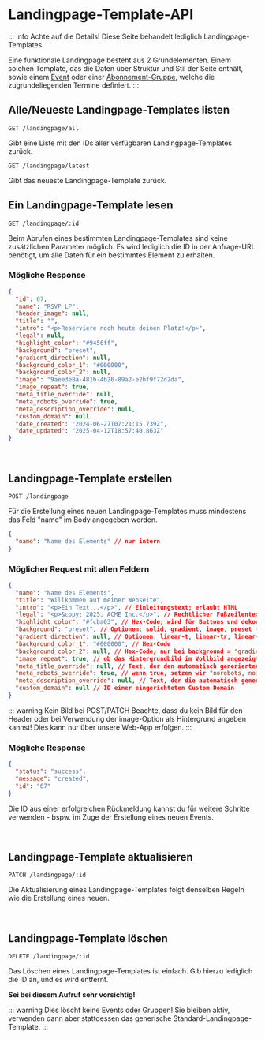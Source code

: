 # Landingpage-Template-API

::: info Achte auf die Details!
Diese Seite behandelt lediglich Landingpage-Templates.

Eine funktionale Landingpage besteht aus 2 Grundelementen. Einem solchen Template, das die Daten über Struktur und Stil der Seite enthält, sowie einem [Event](/de/api/events) oder einer [Abonnement-Gruppe](/de/api/groups), welche die zugrundeliegenden Termine definiert.
:::

## Alle/Neueste Landingpage-Templates listen

```
GET /landingpage/all
```

Gibt eine Liste mit den IDs aller verfügbaren Landingpage-Templates zurück.

```
GET /landingpage/latest
```

Gibt das neueste Landingpage-Template zurück.

## Ein Landingpage-Template lesen

```
GET /landingpage/:id
```

Beim Abrufen eines bestimmten Landingpage-Templates sind keine zusätzlichen Parameter möglich. Es wird lediglich die ID in der Anfrage-URL benötigt, um alle Daten für ein bestimmtes Element zu erhalten.

### Mögliche Response

```json
{
  "id": 67,
  "name": "RSVP LP",
  "header_image": null,
  "title": "",
  "intro": "<p>Reserviere noch heute deinen Platz!</p>",
  "legal": null,
  "highlight_color": "#9456ff",
  "background": "preset",
  "gradient_direction": null,
  "background_color_1": "#000000",
  "background_color_2": null,
  "image": "9aee3e8a-481b-4b26-89a2-e2bf9f72d2da",
  "image_repeat": true,
  "meta_title_override": null,
  "meta_robots_override": true,
  "meta_description_override": null,
  "custom_domain": null,
  "date_created": "2024-06-27T07:21:15.739Z",
  "date_updated": "2025-04-12T18:57:40.863Z"
}
```

<br />

## Landingpage-Template erstellen

```
POST /landingpage
```

Für die Erstellung eines neuen Landingpage-Templates muss mindestens das Feld "name" im Body angegeben werden.

```json
{
  "name": "Name des Elements" // nur intern
}
```

### Möglicher Request mit allen Feldern

```json
{
  "name": "Name des Elements",
  "title": "Willkommen auf meiner Webseite",
  "intro": "<p>Ein Text...</p>", // Einleitungstext; erlaubt HTML
  "legal": "<p>&copy; 2025, ACME Inc.</p>", // Rechtlicher Fußzeilentext; erlaubt HTML
  "highlight_color": "#fcba03", // Hex-Code; wird für Buttons und dekorative Elemente verwendet
  "background": "preset", // Optionen: solid, gradient, image, preset (wie image, aber mit einer Datei aus unserer Bibliothek)
  "gradient_direction": null, // Optionen: linear-t, linear-tr, linear-r, linear-br, radial; nur bei background = "gradient"
  "background_color_1": "#000000", // Hex-Code
  "background_color_2": null, // Hex-Code; nur bei background = "gradient"
  "image_repeat": true, // ob das Hintergrundbild im Vollbild angezeigt oder wiederholt werden soll
  "meta_title_override": null, // Text, der den automatisch generierten Meta-Titel überschreibt
  "meta_robots_override": true, // wenn true, setzen wir "norobots, noindex"
  "meta_description_override": null, // Text, der die automatisch generierte Meta-Beschreibung überschreibt
  "custom_domain": null // ID einer eingerichteten Custom Domain
}
```

::: warning Kein Bild bei POST/PATCH
Beachte, dass du kein Bild für den Header oder bei Verwendung der image-Option als Hintergrund angeben kannst!
Dies kann nur über unsere Web-App erfolgen.
:::

### Mögliche Response

```json
{
  "status": "success",
  "message": "created",
  "id": "67"
}
```

Die ID aus einer erfolgreichen Rückmeldung kannst du für weitere Schritte verwenden - bspw. im Zuge der Erstellung eines neuen Events.

<br />

## Landingpage-Template aktualisieren

```
PATCH /landingpage/:id
```

Die Aktualisierung eines Landingpage-Templates folgt denselben Regeln wie die Erstellung eines neuen.

<br />

## Landingpage-Template löschen

```
DELETE /landingpage/:id
```

Das Löschen eines Landingpage-Templates ist einfach. Gib hierzu lediglich die ID an, und es wird entfernt.

**Sei bei diesem Aufruf sehr vorsichtig!**

::: warning Dies löscht keine Events oder Gruppen!
Sie bleiben aktiv, verwenden dann aber stattdessen das generische Standard-Landingpage-Template.
:::
